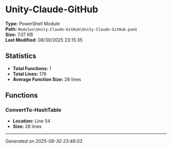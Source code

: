 # Unity-Claude-GitHub

**Type:** PowerShell Module  
**Path:** `Modules\Unity-Claude-GitHub\Unity-Claude-GitHub.psm1`  
**Size:** 7.07 KB  
**Last Modified:** 08/30/2025 23:15:35  

## Statistics

- **Total Functions:** 1
- **Total Lines:** 176
- **Average Function Size:** 28 lines

## Functions


### ConvertTo-HashTable

- **Location:** Line 54
- **Size:** 28 lines



---
*Generated on 2025-08-30 23:48:03*
